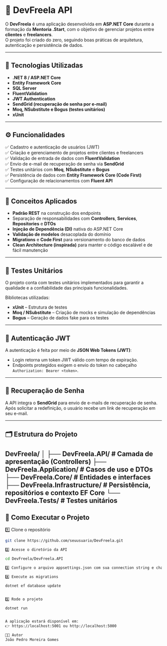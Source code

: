 # 🚀 DevFreela API

O **DevFreela** é uma aplicação desenvolvida em **ASP.NET Core** durante a formação da **Mentoria .Start**, com o objetivo de gerenciar projetos entre **clientes** e **freelancers**.  
O projeto foi criado do zero, seguindo boas práticas de arquitetura, autenticação e persistência de dados.

---

## 🧩 Tecnologias Utilizadas

- **.NET 8 / ASP.NET Core**
- **Entity Framework Core**
- **SQL Server**
- **FluentValidation**
- **JWT Authentication**
- **SendGrid (recuperação de senha por e-mail)**
- **Moq, NSubstitute e Bogus (testes unitários)**
- **xUnit**

---

## ⚙️ Funcionalidades

✅ Cadastro e autenticação de usuários (JWT)  
✅ Criação e gerenciamento de projetos entre clientes e freelancers  
✅ Validação de entrada de dados com **FluentValidation**  
✅ Envio de e-mail de recuperação de senha via **SendGrid**  
✅ Testes unitários com **Moq**, **NSubstitute** e **Bogus**  
✅ Persistência de dados com **Entity Framework Core (Code First)**  
✅ Configuração de relacionamentos com **Fluent API**

---

## 🧠 Conceitos Aplicados

- **Padrão REST** na construção dos endpoints  
- Separação de responsabilidades com **Controllers**, **Services**, **Repositories** e **DTOs**  
- **Injeção de Dependência (DI)** nativa do ASP.NET Core  
- **Validação de modelos** desacoplada do domínio  
- **Migrations** e **Code First** para versionamento do banco de dados  
- **Clean Architecture (inspirada)** para manter o código escalável e de fácil manutenção

---

## 🧪 Testes Unitários

O projeto conta com testes unitários implementados para garantir a qualidade e a confiabilidade das principais funcionalidades.

Bibliotecas utilizadas:
- **xUnit** – Estrutura de testes
- **Moq / NSubstitute** – Criação de mocks e simulação de dependências
- **Bogus** – Geração de dados fake para os testes

---

## 🔐 Autenticação JWT

A autenticação é feita por meio de **JSON Web Tokens (JWT)**:
- Login retorna um token JWT válido com tempo de expiração.  
- Endpoints protegidos exigem o envio do token no cabeçalho `Authorization: Bearer <token>`.

---

## 📧 Recuperação de Senha

A API integra o **SendGrid** para envio de e-mails de recuperação de senha.  
Após solicitar a redefinição, o usuário recebe um link de recuperação em seu e-mail.

---

## 🗂️ Estrutura do Projeto

DevFreela/
│
├── DevFreela.API/ # Camada de apresentação (Controllers)
├── DevFreela.Application/ # Casos de uso e DTOs
├── DevFreela.Core/ # Entidades e interfaces
├── DevFreela.Infrastructure/ # Persistência, repositórios e contexto EF Core
└── DevFreela.Tests/ # Testes unitários
---

## 🧰 Como Executar o Projeto

1️⃣ Clone o repositório  
```bash
git clone https://github.com/seuusuario/DevFreela.git

2️⃣ Acesse o diretório da API

cd DevFreela/DevFreela.API

3️⃣ Configure o arquivo appsettings.json com sua connection string e chave do SendGrid

4️⃣ Execute as migrations

dotnet ef database update


5️⃣ Rode o projeto

dotnet run


A aplicação estará disponível em:
👉 https://localhost:5001 ou http://localhost:5000

🧑‍💻 Autor
João Pedro Moreira Gomes
